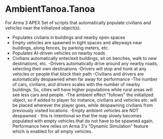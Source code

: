 # AmbientTanoa.Tanoa
For Arma 3 APEX
Set of scripts that automatically populate civilians and vehicles near the initialized object(s).

- Populates civlians in buildings and nearby open spaces
- Empty vehicles are spawned in tight spaces and alleyways near buildings, along fences, by parking meters, etc.
- Populates AI-driven vehicles on nearby roads
- Civilians automatically enter/exit buildings, sit on benches, walk to new destinations, etc.
-Drivers automatically drive around any nearby roads, selecting their own destinations
-Drivers will stop and honk at any vehicles or people that block their path
-Civilians and drivers are automatically despawned when far away for performance
-The number of cars, civilians, and drivers scales with the number of nearby buildings. So, cities will have higher populations while rural areas will see less cars and people.
-The ambient effect "follows" the initialized object, so if added to player for instance, civilians and vehicles etc. will be placed wherever the player goes, while despawning civilians from previously visited locations.
-Empty ambient vehicles are NOT despawned - this is intentional so that the map slowly becomes populated with empty vehicles that do not have to be spawned again. Performance here relies on Arma 3's "Dynamic Simulation" feature which is enabled for all empty vehicles.
